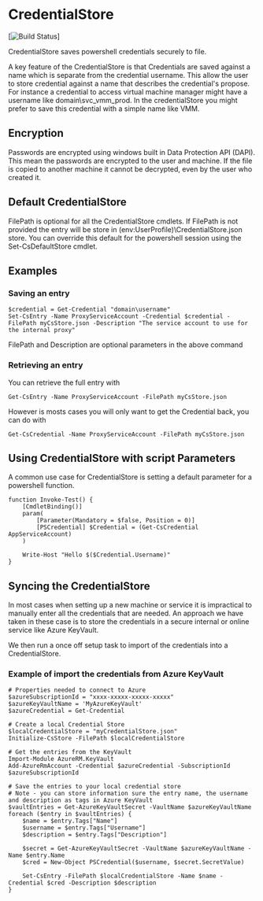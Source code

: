 # CredentialStore
[![Build Status](https://ci.appveyor.com/api/projects/status/github/fodonnel/CredentialStore?branch=master&svg=true)]

CredentialStore saves powershell credentials securely to file. 

A key feature of the CredentialStore is that Credentials are saved against a name which is separate from the credential username. This allow the user to store credential against a name that describes the credential's propose. For instance a credential to access virtual machine manager might have a username like domain\svc_vmm_prod. In the credentialStore you might prefer to save this credential with a simple name like VMM. 

## Encryption
Passwords are encrypted using windows built in Data Protection API (DAPI). This mean the passwords are encrypted to the user and machine. If the file is copied to another machine it cannot be decrypted, even by the user who created it.

## Default CredentialStore
FilePath is optional for all the CredentialStore cmdlets. If FilePath is not provided the entry will be store in $($env:UserProfile)\CredentialStore.json store. 
You can override this default for the powershell session using the Set-CsDefaultStore cmdlet.

## Examples

### Saving an entry
```
$credential = Get-Credential "domain\username"
Set-CsEntry -Name ProxyServiceAccount -Credential $credential -FilePath myCsStore.json -Description "The service account to use for the internal proxy"
```
FilePath and Description are optional parameters in the above command

### Retrieving an entry
You can retrieve the full entry with
```
Get-CsEntry -Name ProxyServiceAccount -FilePath myCsStore.json
```
However is mosts cases you will only want to get the Credential back, you can do with
```
Get-CsCredential -Name ProxyServiceAccount -FilePath myCsStore.json
```

## Using CredentialStore with script Parameters
A common use case for CredentialStore is setting a default parameter for a powershell function.
```
function Invoke-Test() {
    [CmdletBinding()]
    param(
        [Parameter(Mandatory = $false, Position = 0)]
        [PSCredential] $Credential = (Get-CsCredential AppServiceAccount)
    )

    Write-Host "Hello $($Credential.Username)"
}
```

## Syncing the CredentialStore
In most cases when setting up a new machine or service it is impractical to manually enter all the credentials that are needed. An approach we have taken in these case is to store the credentials in a secure internal or online service like Azure KeyVault.

We then run a once off setup task to import of the credentials into a CredentialStore.

### Example of import the credentials from Azure KeyVault
```
# Properties needed to connect to Azure
$azureSubscriptionId = "xxxx-xxxxx-xxxxx-xxxxx"
$azureKeyVaultName = 'MyAzureKeyVault'
$azureCredential = Get-Credential

# Create a local Credential Store
$localCredentialStore = "myCredentialStore.json"
Initialize-CsStore -FilePath $localCredentialStore

# Get the entries from the KeyVault
Import-Module AzureRM.KeyVault
Add-AzureRmAccount -Credential $azureCredential -SubscriptionId $azureSubscriptionId

# Save the entries to your local credential store
# Note - you can store information sure the entry name, the username and description as tags in Azure KeyVault
$vaultEntries = Get-AzureKeyVaultSecret -VaultName $azureKeyVaultName
foreach ($entry in $vaultEntries) {
    $name = $entry.Tags["Name"]
    $username = $entry.Tags["Username"]
    $description = $entry.Tags["Description"]

    $secret = Get-AzureKeyVaultSecret -VaultName $azureKeyVaultName -Name $entry.Name
    $cred = New-Object PSCredential($username, $secret.SecretValue)

    Set-CsEntry -FilePath $localCredentialStore -Name $name -Credential $cred -Description $description
}
```
